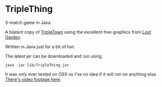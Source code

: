 # TripleThing
3-match game in Java

A blatant copy of [TripleTown](http://spryfox.com/our-games/tripletown/) using the excellent free graphics from [Lost Garden](http://lunar.lostgarden.com/labels/free%20game%20graphics.html).

Written in Java just for a bit of fun.

The latest jar can be downloaded and run using

    java -jar lib/TripleThing.jar

It was only ever tested on OSX so I've no idea if it will run on anything else. [There's video footage here](https://seryckd.github.io/TripleThing/).


